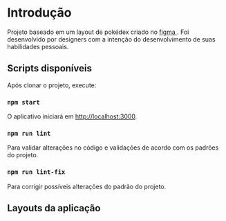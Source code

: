 # Introdução

Projeto baseado em um layout de pokédex criado no [figma ](https://www.figma.com/file/THLxZSlOoUYMZrjFg0Kl1M/Pok%C3%A9dex?node-id=218%3A4646).
Foi desenvolvido por designers com a intenção do desenvolvimento de suas habilidades pessoais.

## Scripts disponíveis

Após clonar o projeto, execute:

### `npm start`

O aplicativo iniciará em [http://localhost:3000](http://localhost:3000).


### `npm run lint` 

Para validar alterações no código e validações de acordo com os padrões do projeto.

### `npm run lint-fix`

Para corrigir possíveis alterações do padrão do projeto.

## Layouts da aplicação
